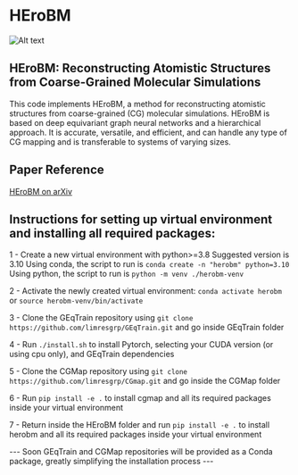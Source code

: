 # HEroBM

![Alt text](logo.svg?raw=true "HEroBM")

## HEroBM: Reconstructing Atomistic Structures from Coarse-Grained Molecular Simulations
This code implements HEroBM, a method for reconstructing atomistic structures from coarse-grained (CG) molecular simulations. HEroBM is based on deep equivariant graph neural networks and a hierarchical approach. It is accurate, versatile, and efficient, and can handle any type of CG mapping and is transferable to systems of varying sizes.

## Paper Reference
[HEroBM on arXiv](https://arxiv.org/abs/2404.16911)

## Instructions for setting up virtual environment and installing all required packages:

1 - Create a new virtual environment with python>=3.8
    Suggested version is 3.10
    Using conda, the script to run is `conda create -n "herobm" python=3.10`
    Using python, the script to run is `python -m venv ./herobm-venv`

2 - Activate the newly created virtual environment: `conda activate herobm`
    or `source herobm-venv/bin/activate`

3 - Clone the GEqTrain repository using `git clone https://github.com/limresgrp/GEqTrain.git` and go inside GEqTrain folder

4 - Run `./install.sh` to install Pytorch, selecting your CUDA version (or using cpu only), and GEqTrain dependencies

5 - Clone the CGMap repository using `git clone https://github.com/limresgrp/CGmap.git` and go inside the CGMap folder

6 - Run `pip install -e .` to install cgmap and all its required packages inside your virtual environment

7 - Return inside the HEroBM folder and run `pip install -e .` to install herobm and all its required packages inside your virtual environment

--- Soon GEqTrain and CGMap repositories will be provided as a Conda package, greatly simplifying the installation process ---